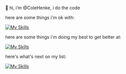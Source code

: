 👋 hi, i’m @ColeHenke, i do the code

here are some things i'm ok with:
  
[![My Skills](https://skillicons.dev/icons?i=java,spring,html,css,ts,angular,postman,postgres,py&theme=dark)](https://skillicons.dev)

here are some things i'm doing my best to get better at:

[![My Skills](https://skillicons.dev/icons?i=pytorch,mongodb,aws)](https://skillicons.dev)

here's what's next on my list:

[![My Skills](https://skillicons.dev/icons?i=cpp,zig)](https://skillicons.dev)
